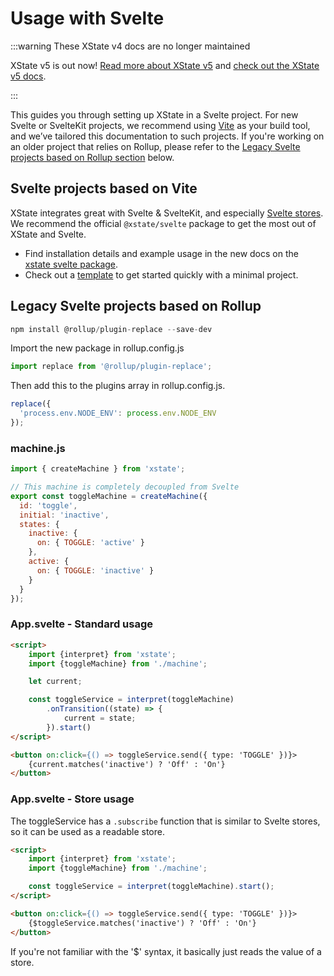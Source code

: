 # Usage with Svelte

:::warning These XState v4 docs are no longer maintained

XState v5 is out now! [Read more about XState v5](https://stately.ai/blog/2023-12-01-xstate-v5) and [check out the XState v5 docs](https://stately.ai/docs/xstate).

:::

This guides you through setting up XState in a Svelte project. For new Svelte or SvelteKit projects, we recommend using [Vite](https://vitejs.dev/guide/) as your build tool, and we’ve tailored this documentation to such projects. If you're working on an older project that relies on Rollup, please refer to the [Legacy Svelte projects based on Rollup section](#legacy-svelte-projects-based-on-rollup) below.

## Svelte projects based on Vite

XState integrates great with Svelte & SvelteKit, and especially [Svelte stores](https://svelte.dev/docs#svelte_store). We recommend the official `@xstate/svelte` package to get the most out of XState and Svelte.

- Find installation details and example usage in the new docs on the [xstate svelte package](https://stately.ai/docs/xstate-svelte).
- Check out a [template](https://stately.ai/docs/templates) to get started quickly with a minimal project.

## Legacy Svelte projects based on Rollup

```js
npm install @rollup/plugin-replace --save-dev
```

Import the new package in rollup.config.js

```js
import replace from '@rollup/plugin-replace';
```

Then add this to the plugins array in rollup.config.js.

```js
replace({
  'process.env.NODE_ENV': process.env.NODE_ENV
});
```

### machine.js

```js
import { createMachine } from 'xstate';

// This machine is completely decoupled from Svelte
export const toggleMachine = createMachine({
  id: 'toggle',
  initial: 'inactive',
  states: {
    inactive: {
      on: { TOGGLE: 'active' }
    },
    active: {
      on: { TOGGLE: 'inactive' }
    }
  }
});
```

### App.svelte - Standard usage

```html
<script>
    import {interpret} from 'xstate';
    import {toggleMachine} from './machine';

    let current;

    const toggleService = interpret(toggleMachine)
        .onTransition((state) => {
            current = state;
        }).start()
</script>

<button on:click={() => toggleService.send({ type: 'TOGGLE' })}>
    {current.matches('inactive') ? 'Off' : 'On'}
</button>
```

### App.svelte - Store usage

The toggleService has a `.subscribe` function that is similar to Svelte stores, so it can be used as a readable store.

```html
<script>
    import {interpret} from 'xstate';
    import {toggleMachine} from './machine';

    const toggleService = interpret(toggleMachine).start();
</script>

<button on:click={() => toggleService.send({ type: 'TOGGLE' })}>
    {$toggleService.matches('inactive') ? 'Off' : 'On'}
</button>
```

If you're not familiar with the '\$' syntax, it basically just reads the value of a store.
